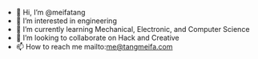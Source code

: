 - 👋 Hi, I’m @meifatang
- 👀 I’m interested in engineering
- 🌱 I’m currently learning Mechanical, Electronic, and Computer Science
- 💞️ I’m looking to collaborate on Hack and Creative
- 📫 How to reach me mailto:me@tangmeifa.com

<!---
meifatang/meifatang is a ✨ special ✨ repository because its `README.md` (this file) appears on your GitHub profile.
You can click the Preview link to take a look at your changes.
--->
